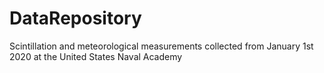 # DataRepository
Scintillation and meteorological measurements collected from January 1st 2020 at the United States Naval Academy
